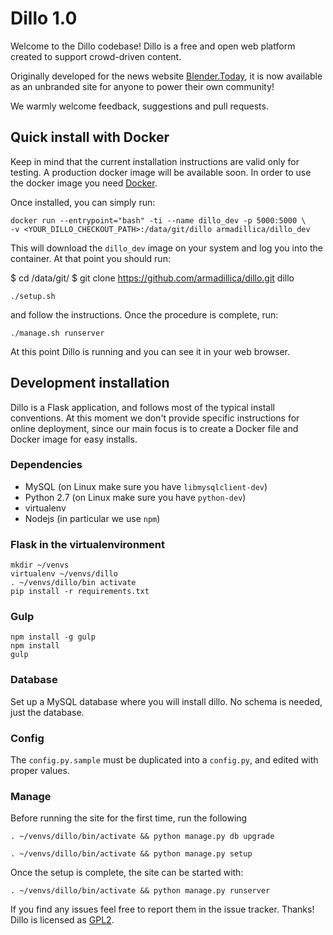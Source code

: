 # Dillo 1.0
Welcome to the Dillo codebase! Dillo is a free and open web platform created to
support crowd-driven content.

Originally developed for the news website [Blender.Today](http://blender.today),
it is now available as an unbranded site for anyone to power their own community!

We warmly welcome feedback, suggestions and pull requests.



## Quick install with Docker
Keep in mind that the current installation instructions are valid only for testing.
A production docker image will be available soon. In order to use the docker
image you need [Docker](https://www.docker.com/).

Once installed, you can simply run:

```
docker run --entrypoint="bash" -ti --name dillo_dev -p 5000:5000 \
-v <YOUR_DILLO_CHECKOUT_PATH>:/data/git/dillo armadillica/dillo_dev
```

This will download the `dillo_dev` image on your system and log you into the
container. At that point you should run:

$ cd /data/git/
$ git clone https://github.com/armadillica/dillo.git dillo

```
./setup.sh
```

and follow the instructions. Once the procedure is complete, run:

```
./manage.sh runserver
```

At this point Dillo is running and you can see it in your web browser.


## Development installation
Dillo is a Flask application, and follows most of the typical install conventions.
At this moment we don't provide specific instructions for online deployment, since
our main focus is to create a Docker file and Docker image for easy installs.

### Dependencies
- MySQL (on Linux make sure you have `libmysqlclient-dev`)
- Python 2.7 (on Linux make sure you have `python-dev`)
- virtualenv
- Nodejs (in particular we use `npm`)

### Flask in the virtualenvironment
```
mkdir ~/venvs
virtualenv ~/venvs/dillo
. ~/venvs/dillo/bin activate
pip install -r requirements.txt
```

### Gulp
```
npm install -g gulp
npm install
gulp
```

### Database
Set up a MySQL database where you will install dillo. No schema is needed, just
the database.

### Config
The `config.py.sample` must be duplicated into a `config.py`, and edited with
proper values.

### Manage
Before running the site for the first time, run the following
```
. ~/venvs/dillo/bin/activate && python manage.py db upgrade
```

```
. ~/venvs/dillo/bin/activate && python manage.py setup
```

Once the setup is complete, the site can be started with:

```
. ~/venvs/dillo/bin/activate && python manage.py runserver
```

If you find any issues feel free to report them in the issue tracker. Thanks!
Dillo is licensed as [GPL2](https://www.gnu.org/licenses/gpl-2.0.txt).
